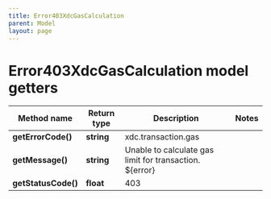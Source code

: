 ```yaml
---
title: Error403XdcGasCalculation
parent: Model
layout: page
---
```


# Error403XdcGasCalculation model getters

Method name | Return type | Description | Notes
------------ | ------------- | ------------- | -------------
**getErrorCode()** | **string** | xdc.transaction.gas |
**getMessage()** | **string** | Unable to calculate gas limit for transaction. ${error} |
**getStatusCode()** | **float** | 403 |

